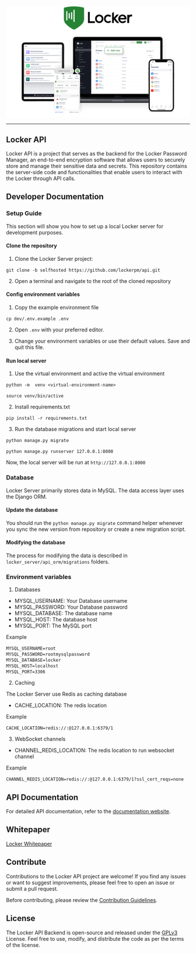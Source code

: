 ![Locker Password Manager](https://raw.githubusercontent.com/lockerpm/.github/main/images/locker2.png)

-------------------

## Locker API

Locker API is a project that serves as the backend for the Locker Password Manager, an end-to-end encryption software 
that allows users to securely store and manage their sensitive data and secrets. This repository contains the 
server-side code and functionalities that enable users to interact with the Locker through API calls.

## Developer Documentation

### Setup Guide

This section will show you how to set up a local Locker server for development purposes.

#### Clone the repository

1. Clone the Locker Server project:

```
git clone -b selfhosted https://github.com/lockerpm/api.git
```

2. Open a terminal and navigate to the root of the cloned repository


#### Config environment variables

1. Copy the example environment file

```
cp dev/.env.example .env
```

2. Open `.env` with your preferred editor.

3. Change your environment variables or use their default values. Save and quit this file.


#### Run local server

1. Use the virtual environment and active the virtual environment
```
python -m  venv <virtual-environment-name>
```

```
source venv/bin/active
```

2. Install requirements.txt

```
pip install -r requirements.txt
```

3. Run the database migrations and start local server

```
python manage.py migrate
```

```
python manage.py runserver 127.0.0.1:8000
```

Now, the local server will be run at `http://127.0.0.1:8000`


### Database

Locker Server primarily stores data in MySQL. The data access layer uses the Django ORM.

#### Update the database

You should run the `python manage.py migrate` command helper whenever you sync the new version from repository or create 
a new migration script. 

#### Modifying the database

The process for modifying the data is described in `locker_server/api_orm/migrations` folders.


### Environment variables

1. Databases

- MYSQL_USERNAME: Your Database username
- MYSQL_PASSWORD: Your Database password
- MYSQL_DATABASE: The database name
- MYSQL_HOST: The database host
- MYSQL_PORT: The MySQL port

Example
```
MYSQL_USERNAME=root
MYSQL_PASSWORD=rootmysqlpassword
MYSQL_DATABASE=locker
MYSQL_HOST=localhost
MYSQL_PORT=3306
```

2. Caching

The Locker Server use Redis as caching database

- CACHE_LOCATION: The redis location

Example
```
CACHE_LOCATION=redis://:@127.0.0.1:6379/1
```

3. WebSocket channels

- CHANNEL_REDIS_LOCATION: The redis location to run websocket channel

Example
```
CHANNEL_REDIS_LOCATION=redis://:@127.0.0.1:6379/1?ssl_cert_reqs=none
```


## API Documentation
For detailed API documentation, refer to the [documentation website](https://docs.locker.io/).


## Whitepaper

[Locker Whitepaper](https://locker.io/whitepaper)


## Contribute

Contributions to the Locker API project are welcome! If you find any issues or want to suggest improvements, please 
feel free to open an issue or submit a pull request.

Before contributing, please review the [Contribution Guidelines](https://github.com/lockerpm/.github/blob/main/CONTRIBUTING.md).


## License

The Locker API Backend is open-source and released under the [GPLv3](./LICENSE) License. Feel free to use, modify, and 
distribute the code as per the terms of the license.